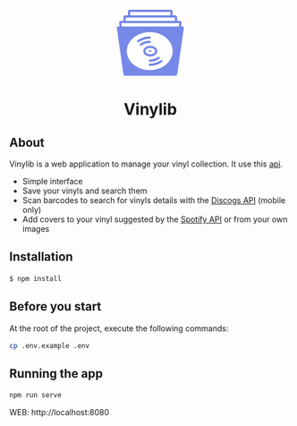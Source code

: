<div align="center">
	<img src="/src/assets/logo.svg" width="120" alt="vinilib"/>
  <h1>Vinylib</h1>
</div>

## About

Vinylib is a web application to manage your vinyl collection. It use this [api](https://github.com/tdrapied/api-vinylib).

- Simple interface
- Save your vinyls and search them
- Scan barcodes to search for vinyls details with the [Discogs API](https://www.discogs.com/developers) (mobile only)
- Add covers to your vinyl suggested by the [Spotify API](https://developer.spotify.com/documentation/web-api/) or from your own images

## Installation
```bash
$ npm install
```

## Before you start
At the root of the project, execute the following commands:
```bash
cp .env.example .env
```

## Running the app
```bash
npm run serve
```

WEB: http://localhost:8080
